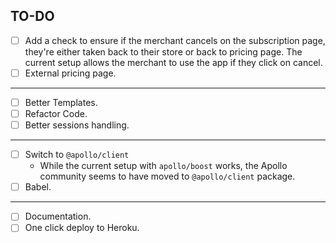 ## TO-DO

- [ ] Add a check to ensure if the merchant cancels on the subscription page, they're either taken back to their store or back to pricing page. The current setup allows the merchant to use the app if they click on cancel.
- [ ] External pricing page.
---
- [ ] Better Templates.
- [ ] Refactor Code.
- [ ] Better sessions handling.
---
- [ ] Switch to `@apollo/client`
  - While the current setup with `apollo/boost` works, the Apollo community seems to have moved to `@apollo/client` package.
- [ ] Babel.
---
- [ ] Documentation.
- [ ] One click deploy to Heroku.